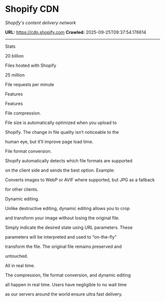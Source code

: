# Shopify CDN

*Shopify's content delivery network*

**URL:** https://cdn.shopify.com
**Crawled:** 2025-09-25T09:37:54.176614

---

Stats

20 billion

Files hosted with Shopify

25 million

File requests per minute

Features

Features

File compression.

File size is automatically optimized when you upload to

Shopify. The change in file quality isn’t noticeable to the

human eye, but it’ll improve page load time.

File format conversion.

Shopify automatically detects which file formats are supported

on the client side and sends the best option. Example:

Converts images to WebP or AVIF where supported, but JPG as a fallback

for other clients.

Dynamic editing.

Unlike destructive editing, dynamic editing allows you to crop

and transform your image without losing the original file.

Simply indicate the desired state using URL parameters. These

parameters will be interpreted and used to “on-the-fly”

transform the file. The original file remains preserved and

untouched.

All in real time.

The compression, file format conversion, and dynamic editing

all happen in real time. Users have negligible to no wait time

as our servers around the world ensure ultra fast delivery.